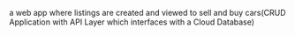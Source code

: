 a web app where listings are created and viewed to sell and buy cars(CRUD Application with API Layer which interfaces with a Cloud Database)